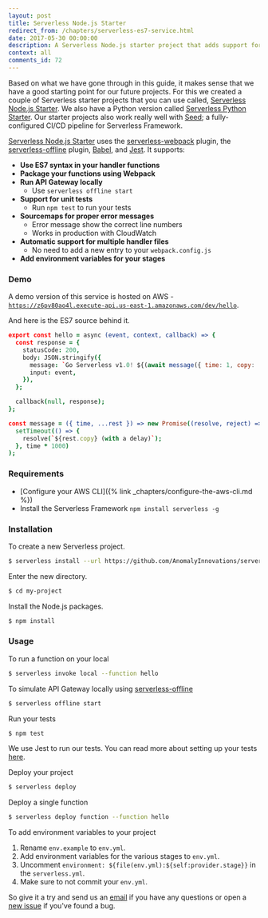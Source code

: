 ```yaml
---
layout: post
title: Serverless Node.js Starter
redirect_from: /chapters/serverless-es7-service.html
date: 2017-05-30 00:00:00
description: A Serverless Node.js starter project that adds support for ES6/ES7 async/await methods, import/export, and unit tests to your Serverless Framework project.
context: all
comments_id: 72
---
```


Based on what we have gone through in this guide, it makes sense that we have a good starting point for our future projects. For this we created a couple of Serverless starter projects that you can use called, [Serverless Node.js Starter](https://github.com/AnomalyInnovations/serverless-nodejs-starter). We also have a Python version called [Serverless Python Starter](https://github.com/AnomalyInnovations/serverless-python-starter). Our starter projects also work really well with [Seed](https://seed.run); a fully-configured CI/CD pipeline for Serverless Framework.

[Serverless Node.js Starter](https://github.com/AnomalyInnovations/serverless-nodejs-starter) uses the [serverless-webpack](https://github.com/serverless-heaven/serverless-webpack) plugin, the [serverless-offline](https://github.com/dherault/serverless-offline) plugin, [Babel](https://babeljs.io), and [Jest](https://facebook.github.io/jest/). It supports:

- **Use ES7 syntax in your handler functions**
- **Package your functions using Webpack**
- **Run API Gateway locally**
  - Use `serverless offline start`
- **Support for unit tests**
  - Run `npm test` to run your tests
- **Sourcemaps for proper error messages**
  - Error message show the correct line numbers
  - Works in production with CloudWatch
- **Automatic support for multiple handler files**
  - No need to add a new entry to your `webpack.config.js`
- **Add environment variables for your stages**

### Demo

A demo version of this service is hosted on AWS - [`https://z6pv80ao4l.execute-api.us-east-1.amazonaws.com/dev/hello`](https://z6pv80ao4l.execute-api.us-east-1.amazonaws.com/dev/hello).

And here is the ES7 source behind it.

``` coffee
export const hello = async (event, context, callback) => {
  const response = {
    statusCode: 200,
    body: JSON.stringify({
      message: `Go Serverless v1.0! ${(await message({ time: 1, copy: 'Your function executed successfully!'}))}`,
      input: event,
    }),
  };

  callback(null, response);
};

const message = ({ time, ...rest }) => new Promise((resolve, reject) => 
  setTimeout(() => {
    resolve(`${rest.copy} (with a delay)`);
  }, time * 1000)
);
```

### Requirements

- [Configure your AWS CLI]({% link _chapters/configure-the-aws-cli.md %})
- Install the Serverless Framework `npm install serverless -g`

### Installation

To create a new Serverless project.

``` bash
$ serverless install --url https://github.com/AnomalyInnovations/serverless-nodejs-starter --name my-project
```

Enter the new directory.

``` bash
$ cd my-project
```

Install the Node.js packages.

``` bash
$ npm install
```

### Usage

To run a function on your local

``` bash
$ serverless invoke local --function hello
```

To simulate API Gateway locally using [serverless-offline](https://github.com/dherault/serverless-offline)

``` bash
$ serverless offline start
```

Run your tests

``` bash
$ npm test
```

We use Jest to run our tests. You can read more about setting up your tests [here](https://facebook.github.io/jest/docs/en/getting-started.html#content).

Deploy your project

``` bash
$ serverless deploy
```

Deploy a single function

``` bash
$ serverless deploy function --function hello
```

To add environment variables to your project

1. Rename `env.example` to `env.yml`.
2. Add environment variables for the various stages to `env.yml`.
3. Uncomment `environment: ${file(env.yml):${self:provider.stage}}` in the `serverless.yml`.
4. Make sure to not commit your `env.yml`.

So give it a try and send us an [email](mailto:contact@anoma.ly) if you have any questions or open a [new issue](https://github.com/AnomalyInnovations/serverless-nodejs-starter/issues/new) if you've found a bug.
